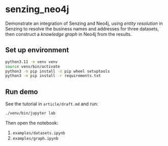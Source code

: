 # senzing_neo4j

Demonstrate an integration of Senzing and Neo4j, using _entity resolution_
in Senzing to resolve the business names and addresses for three datasets,
then construct a _knowledge graph_ in Neo4j from the results.


## Set up environment

```bash
python3.11 -m venv venv
source venv/bin/activate
python3 -m pip install -U pip wheel setuptools
python3 -m pip install -r requirements.txt 
```

## Run demo

See the tutorial in `article/draft.md` and run:

```bash
./venv/bin/jupyter lab
```

Then open the notebook:

  1. `examples/datasets.ipynb`
  2. `examples/graph.ipynb`
